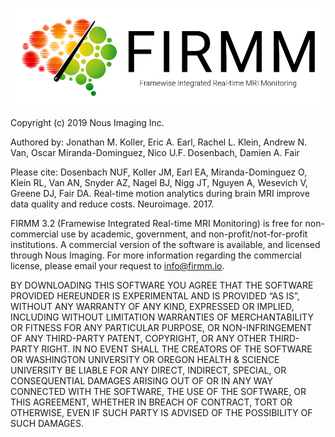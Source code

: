 ![Logo](img/FirmmLogo.png)

Copyright (c) 2019 Nous Imaging Inc.

Authored by: Jonathan M. Koller, Eric A. Earl, Rachel L. Klein, Andrew N. Van, Oscar Miranda-Dominguez, Nico U.F. Dosenbach, Damien A. Fair

Please cite: Dosenbach NUF, Koller JM, Earl EA, Miranda-Dominguez O, Klein RL, Van AN, Snyder AZ, Nagel BJ, Nigg JT, Nguyen A, Wesevich V, Greene DJ, Fair DA. Real-time motion analytics during brain MRI improve data quality and reduce costs. Neuroimage. 2017.

FIRMM 3.2 (Framewise Integrated Real-time MRI Monitoring) is free for non-commercial use by academic, government, and non-profit/not-for-profit institutions.  A commercial version of the software is available, and licensed through Nous Imaging. For more information regarding the commercial license, please email your request to [info@firmm.io](mailto:info@firmm.io).

BY DOWNLOADING THIS SOFTWARE YOU AGREE THAT THE SOFTWARE PROVIDED HEREUNDER IS EXPERIMENTAL AND IS PROVIDED “AS IS”, WITHOUT ANY WARRANTY OF ANY KIND, EXPRESSED OR IMPLIED, INCLUDING WITHOUT LIMITATION WARRANTIES OF MERCHANTABILITY OR FITNESS FOR ANY PARTICULAR PURPOSE, OR NON-INFRINGEMENT OF ANY THIRD-PARTY PATENT, COPYRIGHT, OR ANY OTHER THIRD-PARTY RIGHT.  IN NO EVENT SHALL THE CREATORS OF THE SOFTWARE OR WASHINGTON UNIVERSITY OR OREGON HEALTH & SCIENCE UNIVERSITY BE LIABLE FOR ANY DIRECT, INDIRECT, SPECIAL, OR CONSEQUENTIAL DAMAGES ARISING OUT OF OR IN ANY WAY CONNECTED WITH THE SOFTWARE, THE USE OF THE SOFTWARE, OR THIS AGREEMENT, WHETHER IN BREACH OF CONTRACT, TORT OR OTHERWISE, EVEN IF SUCH PARTY IS ADVISED OF THE POSSIBILITY OF SUCH DAMAGES.

